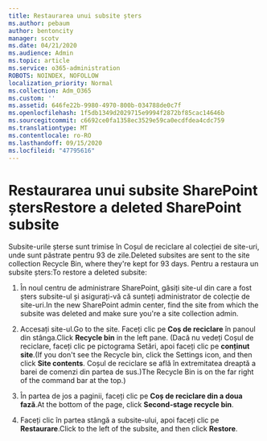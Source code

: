 ```yaml
---
title: Restaurarea unui subsite șters
ms.author: pebaum
author: bentoncity
manager: scotv
ms.date: 04/21/2020
ms.audience: Admin
ms.topic: article
ms.service: o365-administration
ROBOTS: NOINDEX, NOFOLLOW
localization_priority: Normal
ms.collection: Adm_O365
ms.custom: ''
ms.assetid: 646fe22b-9980-4970-800b-034788de0c7f
ms.openlocfilehash: 1f5db1349d2029715e9994f2872bf85cac14646b
ms.sourcegitcommit: c6692ce0fa1358ec3529e59ca0ecdfdea4cdc759
ms.translationtype: MT
ms.contentlocale: ro-RO
ms.lasthandoff: 09/15/2020
ms.locfileid: "47795616"
---
```

# <a name="restore-a-deleted-sharepoint-subsite"></a><span data-ttu-id="31432-102">Restaurarea unui subsite SharePoint șters</span><span class="sxs-lookup"><span data-stu-id="31432-102">Restore a deleted SharePoint subsite</span></span>

<span data-ttu-id="31432-103">Subsite-urile șterse sunt trimise în Coșul de reciclare al colecției de site-uri, unde sunt păstrate pentru 93 de zile.</span><span class="sxs-lookup"><span data-stu-id="31432-103">Deleted subsites are sent to the site collection Recycle Bin, where they're kept for 93 days.</span></span> <span data-ttu-id="31432-104">Pentru a restaura un subsite șters:</span><span class="sxs-lookup"><span data-stu-id="31432-104">To restore a deleted subsite:</span></span>
  
1. <span data-ttu-id="31432-105">În noul centru de administrare SharePoint, găsiți site-ul din care a fost șters subsite-ul și asigurați-vă că sunteți administrator de colecție de site-uri.</span><span class="sxs-lookup"><span data-stu-id="31432-105">In the new SharePoint admin center, find the site from which the subsite was deleted and make sure you're a site collection admin.</span></span> 
    
2. <span data-ttu-id="31432-106">Accesați site-ul.</span><span class="sxs-lookup"><span data-stu-id="31432-106">Go to the site.</span></span> <span data-ttu-id="31432-107">Faceți clic pe **Coș de reciclare** în panoul din stânga.</span><span class="sxs-lookup"><span data-stu-id="31432-107">Click **Recycle bin** in the left pane.</span></span> <span data-ttu-id="31432-108">(Dacă nu vedeți Coșul de reciclare, faceți clic pe pictograma Setări, apoi faceți clic pe **conținut site**.</span><span class="sxs-lookup"><span data-stu-id="31432-108">(If you don't see the Recycle bin, click the Settings icon, and then click **Site contents**.</span></span> <span data-ttu-id="31432-109">Coșul de reciclare se află în extremitatea dreaptă a barei de comenzi din partea de sus.)</span><span class="sxs-lookup"><span data-stu-id="31432-109">The Recycle Bin is on the far right of the command bar at the top.)</span></span>
    
3. <span data-ttu-id="31432-110">În partea de jos a paginii, faceți clic pe **Coș de reciclare din a doua fază**.</span><span class="sxs-lookup"><span data-stu-id="31432-110">At the bottom of the page, click **Second-stage recycle bin**.</span></span>
    
4. <span data-ttu-id="31432-111">Faceți clic în partea stângă a subsite-ului, apoi faceți clic pe **Restaurare**.</span><span class="sxs-lookup"><span data-stu-id="31432-111">Click to the left of the subsite, and then click **Restore**.</span></span>
    

